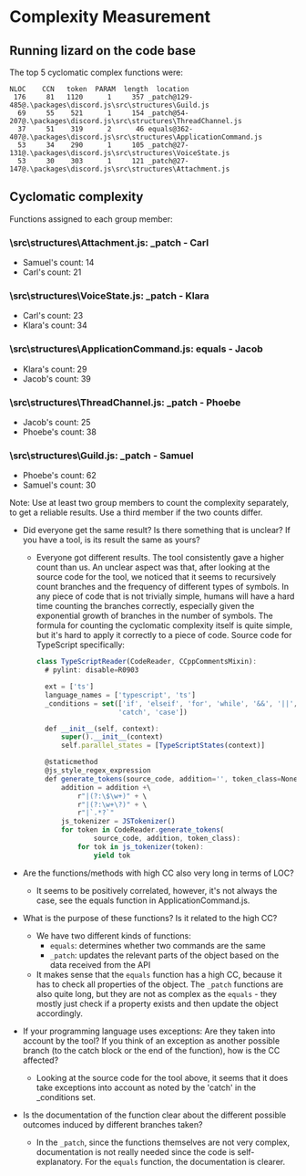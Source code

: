 # Complexity Measurement

## Running lizard on the code base

The top 5 cyclomatic complex functions were:

    NLOC    CCN   token  PARAM  length  location
     176     81   1120      1     357 _patch@129-485@.\packages\discord.js\src\structures\Guild.js
      69     55    521      1     154 _patch@54-207@.\packages\discord.js\src\structures\ThreadChannel.js
      37     51    319      2      46 equals@362-407@.\packages\discord.js\src\structures\ApplicationCommand.js
      53     34    290      1     105 _patch@27-131@.\packages\discord.js\src\structures\VoiceState.js
      53     30    303      1     121 _patch@27-147@.\packages\discord.js\src\structures\Attachment.js

## Cyclomatic complexity

Functions assigned to each group member:

### \src\structures\Attachment.js: \_patch - Carl

- Samuel's count: 14
- Carl's count: 21

### \src\structures\VoiceState.js: \_patch - Klara

- Carl's count: 23
- Klara's count: 34

### \src\structures\ApplicationCommand.js: equals - Jacob

- Klara's count: 29
- Jacob's count: 39

### \src\structures\ThreadChannel.js: \_patch - Phoebe

- Jacob's count: 25
- Phoebe's count: 38

### \src\structures\Guild.js: \_patch - Samuel

- Phoebe's count: 62
- Samuel's count: 30

Note: Use at least two group members to count the complexity separately, to get a reliable results. Use a
third member if the two counts differ.

- Did everyone get the same result? Is there something that is unclear? If you
  have a tool, is its result the same as yours?

  - Everyone got different results. The tool consistently gave a higher count than us. An unclear aspect was that, after looking at the source code for the tool, we noticed that it seems to recursively count branches and the frequency of different types of symbols. In any piece of code that is not trivially simple, humans will have a hard time counting the branches correctly, especially given the exponential growth of branches in the number of symbols. The formula for counting the cyclomatic complexity itself is quite simple, but it's hard to apply it correctly to a piece of code. Source code for TypeScript specifically:

    ```ts
    class TypeScriptReader(CodeReader, CCppCommentsMixin):
      # pylint: disable=R0903

      ext = ['ts']
      language_names = ['typescript', 'ts']
      _conditions = set(['if', 'elseif', 'for', 'while', '&&', '||', '?',
                        'catch', 'case'])

      def __init__(self, context):
          super().__init__(context)
          self.parallel_states = [TypeScriptStates(context)]

      @staticmethod
      @js_style_regex_expression
      def generate_tokens(source_code, addition='', token_class=None):
          addition = addition +\
              r"|(?:\$\w+)" + \
              r"|(?:\w+\?)" + \
              r"|`.*?`"
          js_tokenizer = JSTokenizer()
          for token in CodeReader.generate_tokens(
                  source_code, addition, token_class):
              for tok in js_tokenizer(token):
                  yield tok
    ```

- Are the functions/methods with high CC also very long in terms of LOC?
  - It seems to be positively correlated, however, it's not always the case, see the equals function in ApplicationCommand.js.
- What is the purpose of these functions? Is it related to the high CC?
  - We have two different kinds of functions:
    - `equals`: determines whether two commands are the same
    - `_patch`: updates the relevant parts of the object based on the data received from the API
  - It makes sense that the `equals` function has a high CC, because it has to check all properties of the object. The `_patch` functions are also quite long, but they are not as complex as the `equals` - they mostly just check if a property exists and then update the object accordingly.
- If your programming language uses exceptions: Are they taken into account by the tool? If you think of an exception as another possible branch (to the catch block or the end of the function), how is the CC affected?
  - Looking at the source code for the tool above, it seems that it does take exceptions into account as noted by the 'catch' in the \_conditions set.
- Is the documentation of the function clear about the different possible outcomes induced by different branches taken?
  - In the `_patch`, since the functions themselves are not very complex, documentation is not really needed since the code is self-explanatory. For the `equals` function, the documentation is clearer.
